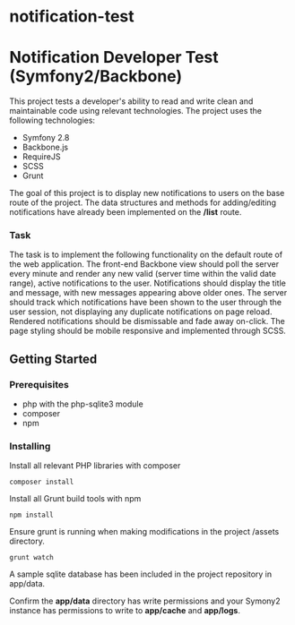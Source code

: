 # notification-test
# Notification Developer Test (Symfony2/Backbone)

This project tests a developer's ability to read and write clean and maintainable code using relevant technologies. The project uses the following technologies:
* Symfony 2.8
* Backbone.js
* RequireJS
* SCSS
* Grunt

The goal of this project is to display new notifications to users on the base route of the project. The data structures and methods for adding/editing notifications have already been implemented on the **/list** route.

### Task

The task is to implement the following functionality on the default route of the web application. The front-end Backbone view should poll the server every minute and render any new valid (server time within the valid date range), active notifications to the user. Notifications should display the title and message, with new messages appearing above older ones. The server should track which notifications have been shown to the user through the user session, not displaying any duplicate notifications on page reload. Rendered notifications should be dismissable and fade away on-click. The page styling should be mobile responsive and implemented through SCSS.

## Getting Started

### Prerequisites

* php with the php-sqlite3 module
* composer
* npm

### Installing


Install all relevant PHP libraries with composer

```
composer install
```

Install all Grunt build tools with npm

```
npm install
```

Ensure grunt is running when making modifications in the project /assets directory.

```
grunt watch
```

A sample sqlite database has been included in the project repository in app/data.

Confirm the **app/data** directory has write permissions and your Symony2 instance has permissions to write to **app/cache** and **app/logs**.
